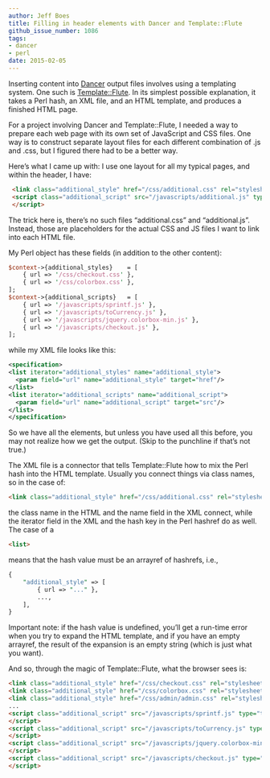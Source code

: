 ```yaml
---
author: Jeff Boes
title: Filling in header elements with Dancer and Template::Flute
github_issue_number: 1086
tags:
- dancer
- perl
date: 2015-02-05
---
```


Inserting content into [Dancer](http://perldancer.org/) output files involves using a templating system. One such is [Template::Flute](http://search.cpan.org/~hornburg/Template-Flute-0.0160/lib/Template/Flute.pm). In its simplest possible explanation, it takes a Perl hash, an XML file, and an HTML template, and produces a finished HTML page.

For a project involving Dancer and Template::Flute, I needed a way to prepare each web page with its own set of JavaScript and CSS files. One way is to construct separate layout files for each different combination of .js and .css, but I figured there had to be a better way.

Here’s what I came up with: I use one layout for all my typical pages, and within the header, I have:

```html
 <link class="additional_style" href="/css/additional.css" rel="stylesheet" type="text/css"/>
 <script class="additional_script" src="/javascripts/additional.js" type="text/javascript">
 </script>
```

The trick here is, there’s no such files “additional.css” and “additional.js”. Instead, those are placeholders for the actual CSS and JS files I want to link into each HTML file.

My Perl object has these fields (in addition to the other content):

```perl
$context->{additional_styles}    = [
	{ url => '/css/checkout.css' },
	{ url => '/css/colorbox.css' },
];
$context->{additional_scripts}   = [
	{ url => '/javascripts/sprintf.js' },
	{ url => '/javascripts/toCurrency.js' },
	{ url => '/javascripts/jquery.colorbox-min.js' },
	{ url => '/javascripts/checkout.js' },
];
```

while my XML file looks like this:

```xml
<specification>
<list iterator="additional_styles" name="additional_style">
  <param field="url" name="additional_style" target="href"/>
</list>
<list iterator="additional_scripts" name="additional_script">
  <param field="url" name="additional_script" target="src"/>
</list>
</specification>
```

So we have all the elements, but unless you have used all this before, you may not realize how we get the output. (Skip to the punchline if that’s not true.)

The XML file is a connector that tells Template::Flute how to mix the Perl hash into the HTML template. Usually you connect things via class names, so in the case of:

```html
<link class="additional_style" href="/css/additional.css" rel="stylesheet" type="text/css"/>
```

the class name in the HTML and the name field in the XML connect, while the iterator field in the XML and the hash key in the Perl hashref do as well. The case of a

```html
<list>
```

means that the hash value must be an arrayref of hashrefs, i.e.,

```perl
{
	"additional_style" => [
		{ url => "..." },
		...,
	],
}
```

Important note: if the hash value is undefined, you’ll get a run-time error when you try to expand the HTML template, and if you have an empty arrayref, the result of the expansion is an empty string (which is just what you want).

And so, through the magic of Template::Flute, what the browser sees is:

```html
<link class="additional_style" href="/css/checkout.css" rel="stylesheet" type="text/css"/>
<link class="additional_style" href="/css/colorbox.css" rel="stylesheet" type="text/css"/>
<link class="additional_style" href="/css/admin/admin.css" rel="stylesheet" type="text/css"/>...
...
<script class="additional_script" src="/javascripts/sprintf.js" type="text/javascript">
</script>
<script class="additional_script" src="/javascripts/toCurrency.js" type="text/javascript">
</script>
<script class="additional_script" src="/javascripts/jquery.colorbox-min.js" type="text/javascript">
</script>
<script class="additional_script" src="/javascripts/checkout.js" type="text/javascript">
</script>
```
